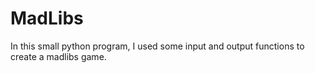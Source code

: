 # MadLibs

In this small python program, I used some input and output functions to create a madlibs game.
